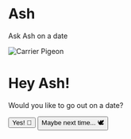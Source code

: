 # Ash
Ask Ash on a date
<!DOCTYPE html>
<html lang="en">
<head>
  <meta charset="UTF-8">
  <title>Ash, Will You Go Out With Me?</title>
  <meta name="viewport" content="width=device-width,initial-scale=1.0">
  <link rel="stylesheet" href="style.css">
</head>
<body>
  <canvas id="laserCanvas"></canvas>
  <div class="pigeon-container">
    <img src="https://upload.wikimedia.org/wikipedia/commons/0/0b/Feral_Pigeon_1.jpg" alt="Carrier Pigeon" class="pigeon" />
    <div class="message">
      <h1>Hey Ash!</h1>
      <p>Would you like to go out on a date?</p>
      <button onclick="respond('yes')">Yes! 🕺</button>
      <button onclick="respond('no')">Maybe next time... 🕊️</button>
    </div>
  </div>
  <script src="laser.js"></script>
  <script>
    function respond(ans) {
      const msg = ans === 'yes'
        ? "The pigeon carries your 'YES!' into the glittering laser sky 🎉"
        : "The pigeon coos softly, maybe another time 🌙";
      document.querySelector('.message').innerHTML = `<h2>${msg}</h2>`;
    }
  </script>
</body>
</html>
